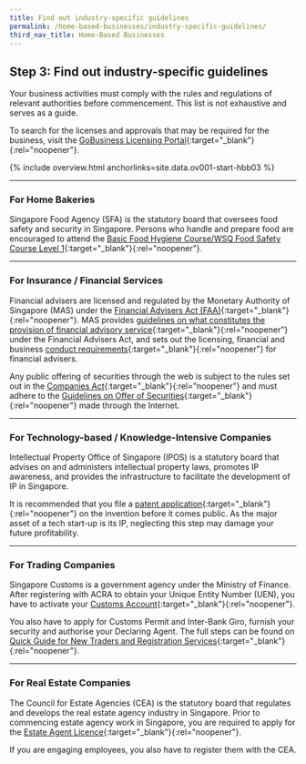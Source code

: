 ```yaml
---
title: Find out industry-specific guidelines
permalink: /home-based-businesses/industry-specific-guidelines/
third_nav_title: Home-Based Businesses
---
```


## Step 3: Find out industry-specific guidelines

Your business activities must comply with the rules and regulations of relevant authorities before commencement. This list is not exhaustive and serves as a guide.

To search for the licenses and approvals that may be required for the business, visit the [GoBusiness Licensing Portal](https://licence1.business.gov.sg/feportal/web/frontier/home){:target="_blank"}{:rel="noopener"}.

{% include overview.html anchorlinks=site.data.ov001-start-hbb03 %}

<hr>

<a name="hbb_bakeries_guidelines"></a>
### For Home Bakeries

Singapore Food Agency (SFA) is the statutory board that oversees food safety and security in Singapore. Persons who handle and prepare food are encouraged to attend the [Basic Food Hygiene Course/WSQ Food Safety Course Level 1](https://www.sfa.gov.sg/food-handler-hygiene-officer/training-courses/wsq-food-safety-course-level-1){:target="_blank"}{:rel="noopener"}.

<hr>

<a name="hbb_insur_fin_services_guidelines"></a>
### For Insurance / Financial Services

Financial advisers are licensed and regulated by the Monetary Authority of Singapore (MAS) under the [Financial Advisers Act (FAA)](https://www.mas.gov.sg/regulation/acts/financial-advisers-act){:target="_blank"}{:rel="noopener"}. MAS provides [guidelines on what constitutes the provision of financial advisory service](https://www.mas.gov.sg/regulation/guidelines/guidelines-on-provision-of-financial-advisory-service){:target="_blank"}{:rel="noopener"} under the Financial Advisers Act, and sets out the licensing, financial and business [conduct requirements](https://www.mas.gov.sg/regulation/regulations/financial-advisers-regulations){:target="_blank"}{:rel="noopener"} for financial advisers.

Any public offering of securities through the web is subject to the rules set out in the [Companies Act](https://sso.agc.gov.sg/Act/CoA1967){:target="_blank"}{:rel="noopener"} and must adhere to the [Guidelines on Offer of Securities](https://www.mas.gov.sg/regulation/guidelines/guidelines-on-electronic-offers-of-securities-securities-based-derivatives-contracts-or-units-in-cis){:target="_blank"}{:rel="noopener"} made through the Internet.

<hr>

<a name="hbb_tech_or_knowledge_intensive_coy_guidelines"></a>
### For Technology-based / Knowledge-Intensive Companies

Intellectual Property Office of Singapore (IPOS) is a statutory board that advises on and administers intellectual property laws, promotes IP awareness, and provides the infrastructure to facilitate the development of IP in Singapore.

It is recommended that you file a [patent application](https://www.ipos.gov.sg/about-ip/patents){:target="_blank"}{:rel="noopener"} on the invention before it comes public. As the major asset of a tech start-up is its IP, neglecting this step may damage your future profitability.

<hr>

<a name="hbb_trading_coy_guidelines"></a>
### For Trading Companies

Singapore Customs is a government agency under the Ministry of Finance. After registering with ACRA to obtain your Unique Entity Number (UEN), you have to activate your [Customs Account](https://www.tradenet.gov.sg/TN41EFORM/tds/sp/splogin.do?action=init_acct){:target="_blank"}{:rel="noopener"}. 

You also have to apply for Customs Permit and Inter-Bank Giro, furnish your security and authorise your Declaring Agent. The full steps can be found on [Quick Guide for New Traders and Registration Services](https://www.customs.gov.sg/businesses/new-traders-and-registration-services/overview){:target="_blank"}{:rel="noopener"}.

<hr>

<a name="hbb_real_estate_coy_guidelines"></a>
### For Real Estate Companies

The Council for Estate Agencies (CEA) is the statutory board that regulates and develops the real estate agency industry in Singapore. Prior to commencing estate agency work in Singapore, you are required to apply for the [Estate Agent Licence](https://www.cea.gov.sg/professionals/estate-agents-licensing-matters/apply-for-estate-agent-licence){:target="_blank"}{:rel="noopener"}.

If you are engaging employees, you also have to register them with the CEA.
